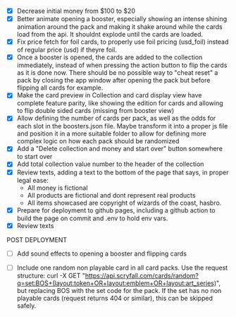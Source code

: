 - [x] Decrease initial money from $100 to $20
- [x] Better animate opening a booster, especially showing an intense shining animation around the pack and making it shake around while the cards load from the api. It shouldnt explode until the cards are loaded.
- [x] Fix price fetch for foil cards, to properly use foil pricing (usd_foil) instead of regular price (usd) if theyre foil.
- [x] Once a booster is opened, the cards are added to the collection immediately, instead of when pressing the action button to flip the cards as it is done now. There should be no possible way to "cheat reset" a pack by closing the app window after opening the pack but before flipping all cards for example.
- [x] Make the card preview in Collection and card display view have complete feature parity, like showing the edition for cards and allowing to flip double sided cards (missing from booster view)
- [x] Allow defining the number of cards per pack, as well as the odds for each slot in the boosters.json file. Maybe transform it into a proper js file and position it in a more suitable folder to allow for defining more complex logic on how each pack should be randomized
- [x] Add a "Delete collection and money and start over" button somewhere to start over
- [x] Add total collection value number to the header of the collection
- [x] Review texts, adding a text to the bottom of the page that says, in proper legal ease:
  - All money is fictional
  - All products are fictional and dont represent real products
  - All items showcased are copyright of wizards of the coast, hasbro.
- [x] Prepare for deployment to github pages, including a github action to build the page on commit and .env to hold env vars.
- [x] Review texts

POST DEPLOYMENT

- [ ] Add sound effects to opening a booster and flipping cards
- [ ] Include one random non playable card in all card packs. Use the request structure: curl -X GET "https://api.scryfall.com/cards/random?q=set:BOS+(layout:token+OR+layout:emblem+OR+layout:art_series)", but replacing BOS with the set code for the pack. If the set has no non playable cards (request returns 404 or similar), this can be skipped safely.

